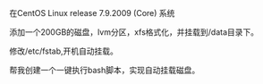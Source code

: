 在CentOS Linux release 7.9.2009 (Core) 系统

添加一个200GB的磁盘，lvm分区，xfs格式化，并挂载到/data目录下。

修改/etc/fstab,开机自动挂载。

帮我创建一个一键执行bash脚本，实现自动挂载磁盘。